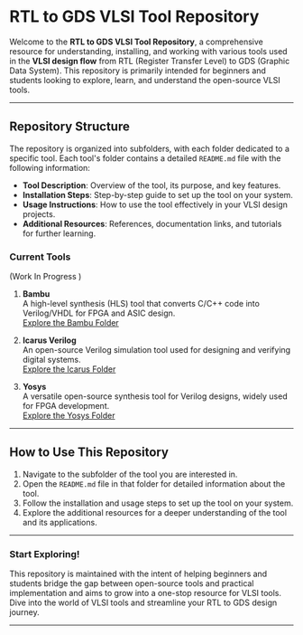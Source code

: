 # RTL to GDS VLSI Tool Repository

Welcome to the **RTL to GDS VLSI Tool Repository**, a comprehensive resource for understanding, installing, and working with various tools used in the **VLSI design flow** from RTL (Register Transfer Level) to GDS (Graphic Data System). This repository is primarily intended for beginners and students looking to explore, learn, and understand the open-source VLSI tools.

---

## Repository Structure

The repository is organized into subfolders, with each folder dedicated to a specific tool. Each tool's folder contains a detailed `README.md` file with the following information:

- **Tool Description**: Overview of the tool, its purpose, and key features.
- **Installation Steps**: Step-by-step guide to set up the tool on your system.
- **Usage Instructions**: How to use the tool effectively in your VLSI design projects.
- **Additional Resources**: References, documentation links, and tutorials for further learning.

### Current Tools 
(Work In Progress )

1. **Bambu**  
   A high-level synthesis (HLS) tool that converts C/C++ code into Verilog/VHDL for FPGA and ASIC design.  
   [Explore the Bambu Folder](./Bambu/README.md)

2. **Icarus Verilog**  
   An open-source Verilog simulation tool used for designing and verifying digital systems.  
   [Explore the Icarus Folder](./Icarus/README.md)

3. **Yosys**  
   A versatile open-source synthesis tool for Verilog designs, widely used for FPGA development.  
   [Explore the Yosys Folder](./Yosys/README.md)

---

## How to Use This Repository

1. Navigate to the subfolder of the tool you are interested in.
2. Open the `README.md` file in that folder for detailed information about the tool.
3. Follow the installation and usage steps to set up the tool on your system.
4. Explore the additional resources for a deeper understanding of the tool and its applications.

---

### Start Exploring!

This repository is maintained with the intent of helping beginners and students bridge the gap between open-source tools and practical implementation and aims to grow into a one-stop resource for VLSI tools. Dive into the world of VLSI tools and streamline your RTL to GDS design journey.

---



